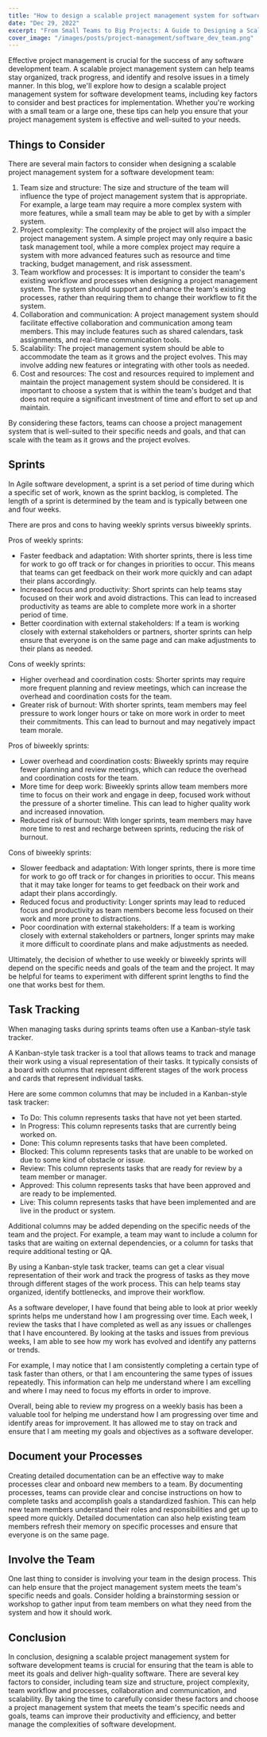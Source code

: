 ```yaml
---
title: "How to design a scalable project management system for software development teams"
date: "Dec 29, 2022"
excerpt: "From Small Teams to Big Projects: A Guide to Designing a Scalable Project Management System"
cover_image: "/images/posts/project-management/software_dev_team.png"
---
```


Effective project management is crucial for the success of any software development team. A scalable project management system can help teams stay organized, track progress, and identify and resolve issues in a timely manner. In this blog, we'll explore how to design a scalable project management system for software development teams, including key factors to consider and best practices for implementation. Whether you're working with a small team or a large one, these tips can help you ensure that your project management system is effective and well-suited to your needs.

## Things to Consider

There are several main factors to consider when designing a scalable project management system for a software development team:

1. Team size and structure: The size and structure of the team will influence the type of project management system that is appropriate. For example, a large team may require a more complex system with more features, while a small team may be able to get by with a simpler system.
2. Project complexity: The complexity of the project will also impact the project management system. A simple project may only require a basic task management tool, while a more complex project may require a system with more advanced features such as resource and time tracking, budget management, and risk assessment.
3. Team workflow and processes: It is important to consider the team's existing workflow and processes when designing a project management system. The system should support and enhance the team's existing processes, rather than requiring them to change their workflow to fit the system.
4. Collaboration and communication: A project management system should facilitate effective collaboration and communication among team members. This may include features such as shared calendars, task assignments, and real-time communication tools.
5. Scalability: The project management system should be able to accommodate the team as it grows and the project evolves. This may involve adding new features or integrating with other tools as needed.
6. Cost and resources: The cost and resources required to implement and maintain the project management system should be considered. It is important to choose a system that is within the team's budget and that does not require a significant investment of time and effort to set up and maintain.

By considering these factors, teams can choose a project management system that is well-suited to their specific needs and goals, and that can scale with the team as it grows and the project evolves.

## Sprints

In Agile software development, a sprint is a set period of time during which a specific set of work, known as the sprint backlog, is completed. The length of a sprint is determined by the team and is typically between one and four weeks.

There are pros and cons to having weekly sprints versus biweekly sprints.

Pros of weekly sprints:

- Faster feedback and adaptation: With shorter sprints, there is less time for work to go off track or for changes in priorities to occur. This means that teams can get feedback on their work more quickly and can adapt their plans accordingly.
- Increased focus and productivity: Short sprints can help teams stay focused on their work and avoid distractions. This can lead to increased productivity as teams are able to complete more work in a shorter period of time.
- Better coordination with external stakeholders: If a team is working closely with external stakeholders or partners, shorter sprints can help ensure that everyone is on the same page and can make adjustments to their plans as needed.

Cons of weekly sprints:

- Higher overhead and coordination costs: Shorter sprints may require more frequent planning and review meetings, which can increase the overhead and coordination costs for the team.
- Greater risk of burnout: With shorter sprints, team members may feel pressure to work longer hours or take on more work in order to meet their commitments. This can lead to burnout and may negatively impact team morale.

Pros of biweekly sprints:

- Lower overhead and coordination costs: Biweekly sprints may require fewer planning and review meetings, which can reduce the overhead and coordination costs for the team.
- More time for deep work: Biweekly sprints allow team members more time to focus on their work and engage in deep, focused work without the pressure of a shorter timeline. This can lead to higher quality work and increased innovation.
- Reduced risk of burnout: With longer sprints, team members may have more time to rest and recharge between sprints, reducing the risk of burnout.

Cons of biweekly sprints:

- Slower feedback and adaptation: With longer sprints, there is more time for work to go off track or for changes in priorities to occur. This means that it may take longer for teams to get feedback on their work and adapt their plans accordingly.
- Reduced focus and productivity: Longer sprints may lead to reduced focus and productivity as team members become less focused on their work and more prone to distractions.
- Poor coordination with external stakeholders: If a team is working closely with external stakeholders or partners, longer sprints may make it more difficult to coordinate plans and make adjustments as needed.

Ultimately, the decision of whether to use weekly or biweekly sprints will depend on the specific needs and goals of the team and the project. It may be helpful for teams to experiment with different sprint lengths to find the one that works best for them.

## Task Tracking

When managing tasks during sprints teams often use a Kanban-style task tracker.

A Kanban-style task tracker is a tool that allows teams to track and manage their work using a visual representation of their tasks. It typically consists of a board with columns that represent different stages of the work process and cards that represent individual tasks.

Here are some common columns that may be included in a Kanban-style task tracker:

- To Do: This column represents tasks that have not yet been started.
- In Progress: This column represents tasks that are currently being worked on.
- Done: This column represents tasks that have been completed.
- Blocked: This column represents tasks that are unable to be worked on due to some kind of obstacle or issue.
- Review: This column represents tasks that are ready for review by a team member or manager.
- Approved: This column represents tasks that have been approved and are ready to be implemented.
- Live: This column represents tasks that have been implemented and are live in the product or system.

Additional columns may be added depending on the specific needs of the team and the project. For example, a team may want to include a column for tasks that are waiting on external dependencies, or a column for tasks that require additional testing or QA.

By using a Kanban-style task tracker, teams can get a clear visual representation of their work and track the progress of tasks as they move through different stages of the work process. This can help teams stay organized, identify bottlenecks, and improve their workflow.

As a software developer, I have found that being able to look at prior weekly sprints helps me understand how I am progressing over time. Each week, I review the tasks that I have completed as well as any issues or challenges that I have encountered. By looking at the tasks and issues from previous weeks, I am able to see how my work has evolved and identify any patterns or trends.

For example, I may notice that I am consistently completing a certain type of task faster than others, or that I am encountering the same types of issues repeatedly. This information can help me understand where I am excelling and where I may need to focus my efforts in order to improve.

Overall, being able to review my progress on a weekly basis has been a valuable tool for helping me understand how I am progressing over time and identify areas for improvement. It has allowed me to stay on track and ensure that I am meeting my goals and objectives as a software developer.

## Document your Processes

Creating detailed documentation can be an effective way to make processes clear and onboard new members to a team. By documenting processes, teams can provide clear and concise instructions on how to complete tasks and accomplish goals a standardized fashion. This can help new team members understand their roles and responsibilities and get up to speed more quickly. Detailed documentation can also help existing team members refresh their memory on specific processes and ensure that everyone is on the same page.

## Involve the Team

One last thing to consider is involving your team in the design process. This can help ensure that the project management system meets the team's specific needs and goals. Consider holding a brainstorming session or workshop to gather input from team members on what they need from the system and how it should work.

## Conclusion

In conclusion, designing a scalable project management system for software development teams is crucial for ensuring that the team is able to meet its goals and deliver high-quality software. There are several key factors to consider, including team size and structure, project complexity, team workflow and processes, collaboration and communication, and scalability. By taking the time to carefully consider these factors and choose a project management system that meets the team's specific needs and goals, teams can improve their productivity and efficiency, and better manage the complexities of software development.
